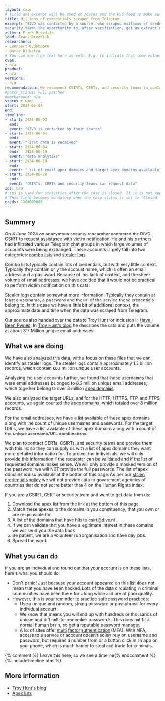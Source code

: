```yaml
---
layout: case
# Title and excerpt will be used on /cases and the RSS feed so make sure they reflect the case well
title: Millions of credentials scraped from Telegram
excerpt: "DIVD was contacted by a source, who scraped millions of credentials from Telegram. DIVD is offering fellow CSIRTs, CERTs, and
security teams the opportunity to, after verification, get an extract of the data pertaining to their domains."
author: Frank Breedijk
lead: Frank Breedijk
researchers:
- Lennaert Oudshoorn
- Barre Dijkstra
# You can use free text here as well. E.g. to indicate that some vulnerabilities don't have CVEs assigned (yet).
cves:
- n/a
product: 
- n/a
versions: 
- n/a
recommendation: We recomment CSIRTs, CERTs, and security teams to contact us, to get a list of domains found. After verfication they can get get more detailed data for the domains applicable to their constituancy.
#patch_status: Full patched
#workaround: n/a
status : Open
start: 2024-06-04
end: 
timeline:
- start: 2024-06-02
  end:
  event: "DIVD is contacted by their source"
- start: 2024-06-04
  end:
  event: "First data is received"
- start: 2024-06-04
  end:   2024-06-19
  event: "Data analytics"
- start: 2024-06-19
  end:
  event: "List of email apex domains and target apex domains available"
- start: 2024-06-20
  end:
  event: "CSIRTs, CERTs and security teams can request data"
ips: n/a
# ips is used for statistics after the case is closed. If it is not applicable, you can set IPs to n/a (e.g. stolen credentials)
# This field becomes mandatory when the case status is set to 'Closed'
creds: 1200000000
---
```

## Summary

On 4 June 2024 an anonymous security researcher contacted the DIVD CSIRT to request assistance with victim notification. He and his partners had infiltrated various Telegram chat groups in which large volumes of accounts were being exchanged. These accounts largely fall into two categories: [combo lists](https://scirge.com/glossary/combo-list) and [stealer logs](https://www.darkowl.com/blog-content/what-are-stealer-logs/).

Combo lists typically contain lots of credentials, but with very little context. Typically they contain only the account name, which is often an email address and a password. Because of this lack of context, and the sheer volume of email addresses, we have decided that it would not be practical to perform victim notification on this data.

Stealer logs contain somewhat more information. Typically they contain at least a username, a password and the url of the service these credentials belong to. In this case we have a little bit of additional context, the approximate date and time when the data was scraped from Telegram.

Our source also handed over the data to Troy Hunt for inclusion in [Have I Been Pwned](https://haveibeenpwned.com/). In [Troy Hunt's blog](https://www.troyhunt.com/telegram-combolists-and-361m-email-addresses/) he describes the data and puts the volume at about 317 Million unique email addresses.

## What we are doing

We have also analyzed this data, with a focus on those files that we can identify as stealer logs. The stealer logs contain approximately 1.2 billion records, which contain 68.1 million unique user accounts.

Analyzing the user accounts further, we found that those usernames that were email addresses belonged to 8.2 million unique email addresses, which together belong to over 3 million [apex domains](https://www.ans.co.uk/docs/domains/safedns/apexdomain/).

We also analyzed the target URLs, and for the HTTP, HTTPS, FTP, and FTPS accounts, we again counted the [apex domains](https://www.ans.co.uk/docs/domains/safedns/apexdomain/), which totaled over 8 million records.

For the email addresses, we have a list available of these apex domains along with the count of unique usernames and passwords. For the target URLs, we have a list available of these apex domains along with a count of the unique username/URL combinations.

We plan to contact CERTs, CSIRTs, and security teams and provide them with this list so they can supply us with a list of apex domains they want more detailed information for. To protect the individuals, we will only provide this information if the requester can be validated and if the list of requested domains makes sense. We will only provide a masked version of the password; we will NOT provide the full passwords. The list of apex domains is also available at the botton of this page. As per our [stolen credentials policy](/credentials/) we will not provide data to government agencies of countries that do not score better than 4 on the Human Rights index.

If you are a CSIRT, CERT or security team and want to get data from us:
1. Download the apex list from the link at the bottom of this page
2. Match these apexes to the domains in you constituency, that you own or are responsible for
3. A list of the domains that have hits to csirt@divd.nl
4. If we can validate that you have a legitimate interest in these domains we will send you the data back
5. Be patient, we are a volunteer run organisation and have day jobs.
6. Spread the word.


## What you can do

If you are an individual and found out that your account is on these lists, here's what you should do:
* Don't panic! Just because your account appeared on this list does not mean that you have been hacked. Lots of the data circulating in criminal communities have been there for a long while and are of poor quality.
* However, this is your reminder to practice safe password practices:
  - Use a unique and random, strong password or passphrase for every individual account.
  - We know that means you will end up with hundreds or thousands of unique and difficult-to-remember passwords. This does not fit a normal human brain, so get a [reputable](https://www.techradar.com/best/password-manager) [password](https://www.pcmag.com/picks/the-best-password-managers) [manager](https://www.tomsguide.com/us/best-password-managers,review-3785.html).
  - A lot of sites offer [multi](https://ssd.eff.org/module/how-enable-two-factor-authentication) [factor](https://www.cisa.gov/secure-our-world/turn-mfa) [authentication](https://letmegooglethat.com/?q=How+do+I+enable+mfa+for+%5Byour+service+here%5D) (MFA). With MFA, access to a service or account doesn't solely rely on username and password, but requires a number from or a button click in an app on your phone, which is much harder to steal and trade for criminals.


{% comment %}  Leave this here, so we see a timeline{% endcomment %}
{% include timeline.html %}


## More information
* [Troy Hunt's blog](https://www.troyhunt.com/telegram-combolists-and-361m-email-addresses/)
* [Apex lists](/downloads/DIVD-2024-00022/data.tgz)
